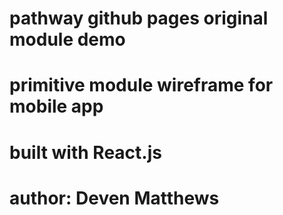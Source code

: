 # pathway github pages original module demo
# primitive module wireframe for mobile app
# built with React.js
# author: Deven Matthews
